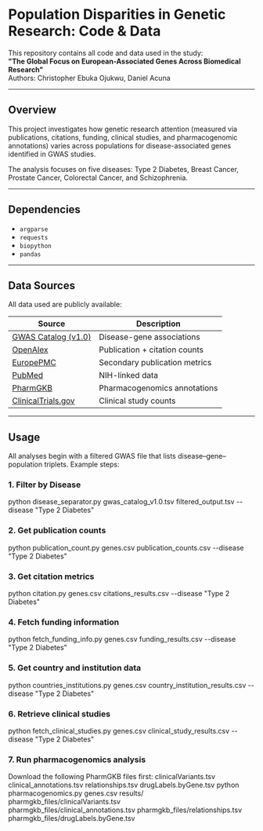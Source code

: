 # Population Disparities in Genetic Research: Code & Data

This repository contains all code and data used in the study:  
**"The Global Focus on European-Associated Genes Across Biomedical Research"**  
Authors: Christopher Ebuka Ojukwu, Daniel Acuna

---

## Overview

This project investigates how genetic research attention (measured via publications, citations, funding, clinical studies, and pharmacogenomic annotations) varies across populations for disease-associated genes identified in GWAS studies.

The analysis focuses on five diseases: Type 2 Diabetes, Breast Cancer, Prostate Cancer, Colorectal Cancer, and Schizophrenia.

---

## Dependencies

- `argparse`
- `requests`
- `biopython`
- `pandas`

---

## Data Sources

All data used are publicly available:

| Source | Description |
|--------|-------------|
| [GWAS Catalog (v1.0)](https://www.ebi.ac.uk/gwas/docs/file-downloads) | Disease-gene associations |
| [OpenAlex](https://api.openalex.org/works) | Publication + citation counts |
| [EuropePMC](https://europepmc.org/RestfulWebService) | Secondary publication metrics |
| [PubMed](https://pubmed.ncbi.nlm.nih.gov) | NIH-linked data |
| [PharmGKB](https://www.pharmgkb.org/downloads) | Pharmacogenomics annotations |
| [ClinicalTrials.gov](https://clinicaltrials.gov/data-api/api) | Clinical study counts |

---

## Usage

All analyses begin with a filtered GWAS file that lists disease–gene–population triplets. Example steps:

### 1. **Filter by Disease**
python disease_separator.py gwas_catalog_v1.0.tsv filtered_output.tsv --disease "Type 2 Diabetes"
### 2. **Get publication counts**
python publication_count.py genes.csv publication_counts.csv --disease "Type 2 Diabetes"
### 3. **Get citation metrics**
python citation.py genes.csv citations_results.csv --disease "Type 2 Diabetes"
### 4. **Fetch funding information**
python fetch_funding_info.py genes.csv funding_results.csv --disease "Type 2 Diabetes"
### 5. **Get country and institution data**
python countries_institutions.py genes.csv country_institution_results.csv --disease "Type 2 Diabetes"
### 6. **Retrieve clinical studies**
python fetch_clinical_studies.py genes.csv clinical_study_results.csv --disease "Type 2 Diabetes"
### 7. **Run pharmacogenomics analysis**
Download the following PharmGKB files first:
clinicalVariants.tsv
clinical_annotations.tsv
relationships.tsv
drugLabels.byGene.tsv
python pharmacogenomics.py genes.csv results/ pharmgkb_files/clinicalVariants.tsv \
pharmgkb_files/clinical_annotations.tsv pharmgkb_files/relationships.tsv \
pharmgkb_files/drugLabels.byGene.tsv
